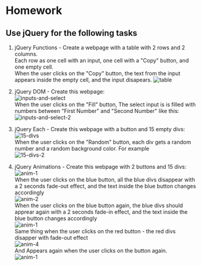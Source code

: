# Homework

## Use jQuery for the following tasks

1. jQuery Functions - Create a webpage with a table with 2 rows and 2 columns.  
    Each row as one cell with an input, one cell with a "Copy" button, and one empty cell.  
    When the user clicks on the "Copy" button, the text from the input appears inside the empty cell, and the input disapears.
   ![table](table.png)

2. jQuery DOM - Create this webpage:  
   ![inputs-and-select](inputs-and-select.png)  
   When the user clicks on the "Fill" button, The select input is is filled with numbers between "First Number" and "Second Number" like this:  
   ![inputs-and-select-2](inputs-and-select-2.png)

3. jQuery Each - Create this webpage with a button and 15 empty divs:  
   ![15-divs](15-divs.png)  
   When the user clicks on the "Random" button, each div gets a random number and a random background color.
   For example  
   ![15-divs-2](15-divs-2.png)

4. jQuery Animations - Create this webpage with 2 buttons and 15 divs:  
   ![anim-1](anim-1.png)  
   When the user clicks on the blue button, all the blue divs disappear with a 2 seconds fade-out effect, and the text inside the blue button changes accordingly  
   ![anim-2](anim-2.png)  
   When the user clicks on the blue button again, the blue divs should apprear again with a 2 seconds fade-in effect, and the text inside the blue button changes accordingly  
   ![anim-1](anim-1.png)  
   Same thing when the user clicks on the red button - the red divs disapper with fade-out effect  
   ![anim-4](anim-4.png)  
   And Appears again when the user clicks on the button again.  
   ![anim-1](anim-1.png)
